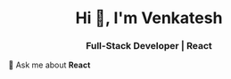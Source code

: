 <h1 align="center">Hi 👋, I'm Venkatesh</h1>
<h3 align="center">Full-Stack Developer | React </h3>

💬 Ask me about **React**


